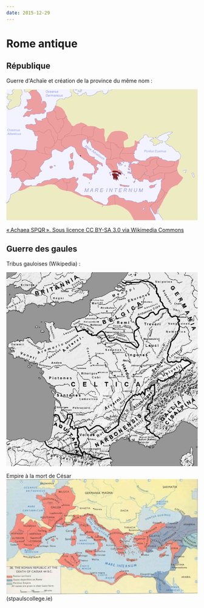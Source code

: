 ```yaml
---
date: 2015-12-29
---
```


# Rome antique
## République
Guerre d'Achaïe et création de la province du même nom :

![](../pictures/achaie.png)

[« Achaea SPQR ». Sous licence CC BY-SA 3.0 via Wikimedia Commons](https://commons.wikimedia.org/wiki/File:Achaea_SPQR.png#/media/File:Achaea_SPQR.png)

## Guerre des gaules
Tribus gauloises (Wikipedia) :

![](../pictures/gaule_tribus.png)

Empire à la mort de César
![](../pictures/roman-republic-44-bc.jpg)
(stpaulscollege.ie)



